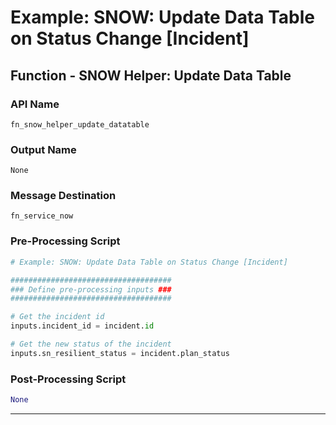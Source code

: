 <!--
    DO NOT MANUALLY EDIT THIS FILE
    THIS FILE IS AUTOMATICALLY GENERATED WITH resilient-circuits codegen
-->

# Example: SNOW: Update Data Table on Status Change [Incident]

## Function - SNOW Helper: Update Data Table

### API Name
`fn_snow_helper_update_datatable`

### Output Name
`None`

### Message Destination
`fn_service_now`

### Pre-Processing Script
```python
# Example: SNOW: Update Data Table on Status Change [Incident]

####################################
### Define pre-processing inputs ###
####################################

# Get the incident id
inputs.incident_id = incident.id

# Get the new status of the incident
inputs.sn_resilient_status = incident.plan_status
```

### Post-Processing Script
```python
None
```

---

